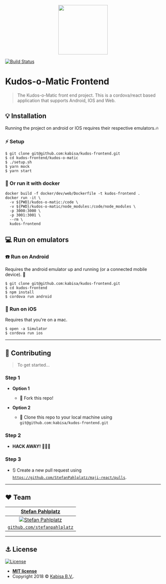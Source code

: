 <p align="center">
  <img src="https://dovetail.world/wp-content/uploads/2016/09/Logo-Kabisa-e1496142251302.png" height="160"/>
</p>
  
[![Build Status](https://travis-ci.org/kabisa/kudos-frontend.svg?branch=master)](https://travis-ci.org/kabisa/kudos-frontend)  

# Kudos-o-Matic Frontend

> The Kudos-o-Matic front end project. This is a cordova/react based application that supports Android, IOS and Web.

## :bulb: Installation

Running the project on android or IOS requires their respective emulators.:fire:

### :zap: Setup

```shell
$ git clone git@github.com:kabisa/kudos-frontend.git
$ cd kudos-frontend/kudos-o-matic
$ ./setup.sh
$ yarn mock
$ yarn start
```

### :whale: Or run it with docker

```shell
docker build -f docker/dev/web/Dockerfile -t kudos-frontend .
docker run -it \
  -v ${PWD}/kudos-o-matic:/code \
  -v ${PWD}/kudos-o-matic/node_modules:/code/node_modules \
  -p 3000:3000 \
  -p 3001:3001 \
  --rm \
  kudos-frontend
```

## :computer: Run on emulators

### :phone: Run on Android

Requires the android emulator up and running (or a connected mobile device). :calling:

```shell
$ git clone git@github.com:kabisa/kudos-frontend.git
$ cd kudos-frontend
$ npm install
$ cordova run android
```

### :iphone: Run on iOS

Requires that you're on a mac.

```shell
$ open -a Simulator
$ cordova run ios
```

---

## :wrench: Contributing

> To get started...

### Step 1

- **Option 1**
    - 🍴 Fork this repo!

- **Option 2**
    - 👯 Clone this repo to your local machine using `git@github.com:kabisa/kudos-frontend.git`

### Step 2

- **HACK AWAY!** 🔨🔨🔨

### Step 3

- 🔃 Create a new pull request using <a href="https://github.com/StefanPahlplatz/kudos-frontend/pulls" target="_blank">`https://github.com/StefanPahlplatz/maji-react/pulls`</a>.

---

## :hearts: Team

|                 <a href="https://www.linkedin.com/in/stefanpahlplatz/" target="_blank">**Stefan Pahlplatz**</a>                 |
|:----------------------------------------------------------------------------------------------------------:|
| [![Stefan Pahlplatz](https://avatars1.githubusercontent.com/u/23485653?s=200&v=4)](https://github.com/StefanPahlplatz) |
|         <a href="https://github.com/StefanPahlplatz" target="_blank">`github.com/stefanpahlplatz`</a>         |

---

## :anchor: License

[![License](http://img.shields.io/:license-mit-blue.svg?style=flat-square)](http://badges.mit-license.org)

- **[MIT license](http://opensource.org/licenses/mit-license.php)**
- Copyright 2018 © <a href="https://www.kabisa.nl/" target="_blank">Kabisa B.V.</a>.
